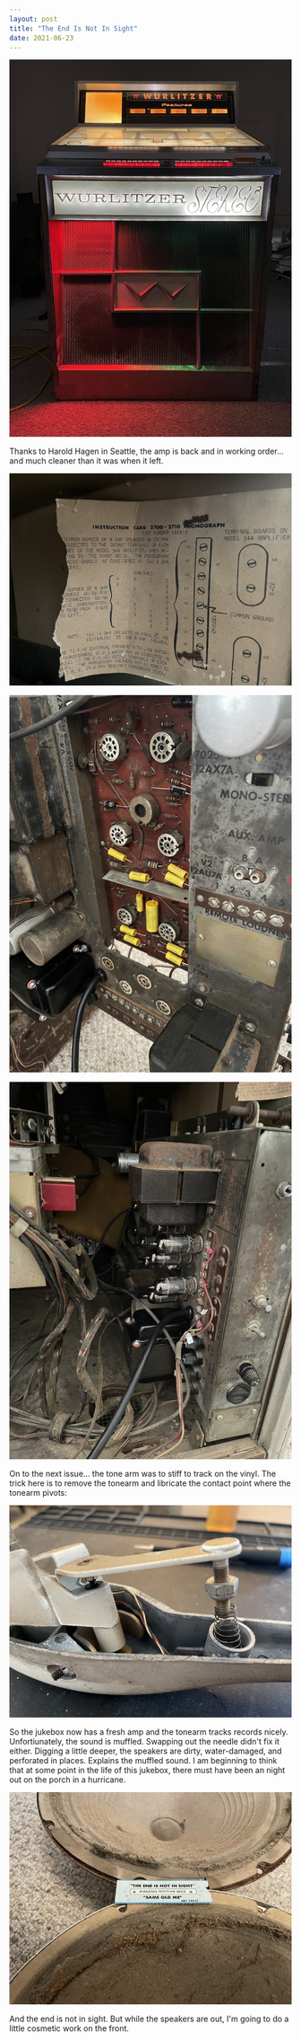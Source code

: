 ```yaml
---
layout: post
title: "The End Is Not In Sight"
date: 2021-06-23
---
```


![Wurlitzer 2710 front view with lights](/assets/images/20210623_5.jpg)

Thanks to Harold Hagen in Seattle, the amp is back and in working order... and much cleaner than it was when it left.

![Wurlitzer 2710 speaker hookup diagram](/assets/images/20210623_1.jpg)

![Wurlitzer 2710 Amp](/assets/images/20210623_2.jpg)

![Wurlitzer 2710 Amp](/assets/images/20210623_3.jpg)

On to the next issue... the tone arm was to stiff to track on the vinyl. The trick here is to remove the tonearm and libricate the contact point where the tonearm pivots:

![Wurlitzer 2710 tonearm](/assets/images/20210623_4.jpg)

So the jukebox now has a fresh amp and the tonearm tracks records nicely. Unfortiunately, the sound is muffled. Swapping out the needle didn't fix it either. Digging a little deeper, the speakers are dirty, water-damaged, and perforated in places. Explains the muffled sound. I am beginning to think that at some point in the life of this jukebox, there must have been an night out on the porch in a hurricane.

![Wurlitzer 2710 speakers](/assets/images/20210623_6.jpg)

And the end is not in sight. But while the speakers are out, I'm going to do a little cosmetic work on the front.
